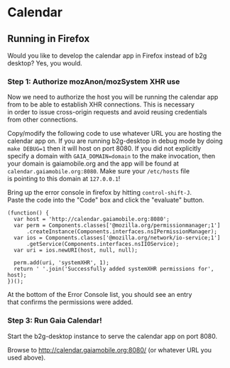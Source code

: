 
# Calendar

## Running in Firefox

Would you like to develop the calendar app in Firefox instead of b2g  
desktop? Yes, you would.  

### Step 1: Authorize mozAnon/mozSystem XHR use

Now we need to authorize the host you will be running the calendar app  
from to be able to establish XHR connections. This is necessary  
in order to issue cross-origin requests and avoid reusing credentials  
from other connections.  

Copy/modify the following code to use whatever URL you are hosting the  
calendar app on. If you are running b2g-desktop in debug mode by doing  
`make DEBUG=1` then it will host on port 8080. If you did not explicitly  
specify a domain with `GAIA_DOMAIN=domain` to the make invocation, then  
your domain is gaiamobile.org and the app will be found at  
`calendar.gaiamobile.org:8080`. Make sure your `/etc/hosts` file  
is pointing to this domain at `127.0.0.1`!  

Bring up the error console in firefox by hitting `control-shift-J`.  
Paste the code into the "Code" box and click the "evaluate" button.  

    (function() {
      var host = 'http://calendar.gaiamobile.org:8080';
      var perm = Components.classes['@mozilla.org/permissionmanager;1']
          .createInstance(Components.interfaces.nsIPermissionManager);
      var ios = Components.classes['@mozilla.org/network/io-service;1']
          .getService(Components.interfaces.nsIIOService);
      var uri = ios.newURI(host, null, null);

      perm.add(uri, 'systemXHR', 1);
      return ' '.join('Successfully added systemXHR permissions for', host);
    })();

At the bottom of the Error Console list, you should see an entry  
that confirms the permissions were added.  

### Step 3: Run Gaia Calendar!

Start the b2g-desktop instance to serve the calendar app on port 8080.  

Browse to http://calendar.gaiamobile.org:8080/ (or whatever URL you  
used above).  
